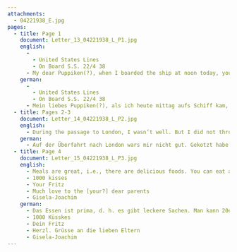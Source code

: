 ```yaml
---
attachments:
  - 04221938_E.jpg
pages:
  - title: Page 1
    document: Letter_13_04221938_L_P1.jpg
    english:
      - 
        - United States Lines
        - On Board S.S. 22/4 38
      - My dear Puppiken(?), when I boarded the ship at noon today, your letter was waiting at my seat. You can imagine that I was very happy, also about your safe arrival there. Too bad you had to stand until [your arrival in] Goslar. I thought you had made it [got a seat on the train?] when you got to Hildesheim. You can find comfort with me. I had to stand just as long [as you]. [The train] was empty after we passed the border. – So you have made some conquests! That seems a bit early. We, the wild ones(?) are better people. My trip was uneventful. In Amsterdam, Cossen(?) accompanied me to the train
    german:
      - 
        - United States Lines
        - On Board S.S. 22/4 38
      - Mein liebes Puppiken(?), als ich heute mittag aufs Schiff kam, lag Dein Brief auf meinem Platz. Du kannst dir denken, dass ich mich sehr gefreut habe, auch, dass Du gut dort gelandet bist. Schade, dass Du bis Goslar stehen musstest. Ich dachte, Du hättest es in Hildesheim geschafft gehabt. Kannst dich mit mir trösten. Ich mußte ebensolange stehen. Von der Grenze an wars dann leer. – Also Eroberungen hast Du gemacht! Das fängt ja frühzeitig an. Da sind wir Wilden bessere Menschen. Meine Reise ging glatt vonstatten. In Amsterdam hat mich Cossen(?) abends zur Bahn gebracht
  - title: Pages 2-3
    document: Letter_14_04221938_L_P2.jpg
    english:
      - During the passage to London, I wasn’t well. But I did not throw up. It was very calm on the water. I visited the aunt. London is a huge city. I saw a little [of it]. Of course it wasn’t much. As you know, I expected Uncle L. at Aunt Clara’s. He was actually there. I left London at 10 this morning, arriving at Southampton at 11:45. The train runs all the way to the ship. It’s all very easy. At exactly 1, we left. Now, the first day will soon be over. When the letter is finished, I will go to bed, because I did not sleep well the last two nights. The letters from the office [or store?] were all there as well. Please thank everyone. I will write to them later. It is too much for me right now. J(?) even sent a telegram to Hamburg. There was also a letter from him. The weather is decent, but no sun. I rented a deck chair with a wool blanket. I spent the afternoon on the chair in the open air. The ocean is completely calm. I hope it will stay that way. The water told me that they had a major storm on their way to Germany. The cabin is much smaller than it appears on the photo. And it’s hot in here. The nights are not going to be comfortable. During the day, you can spend time elsewhere.
    german:
      - Auf der Überfahrt nach London wars mir nicht gut. Gekotzt habe ich indessen nicht. Es war sehr ruhig auf dem Wasser. Die Tante habe ich besucht. London ist eine gewaltige Stadt. Ich habe ein bißchen gesehen. Viel konnte es natürlich nicht sein. Du weißt doch dass ich Onkel L. bei Tante Clara erwartet habe. Er war tatsächlich da. Ich bin heute morgen 10 Uhr von London gefahren, war 3/4 12 in Southampton. Der Zug geht bis ans Schiff. Alles sehr einfach. Punkt 1 gings los. Jetzt ist der erste Tag bald herum. Wenn der Brief fertig ist, gehe ich schlafen. Ich habe nämlich in den beiden letzten Nächten nicht gut gepennt. Die Briefe aus dem Geschäft waren auch alle da. Sage allen schönen Dank. Ich schreibe ihnen später. Jetzt ist mir das zuviel. J(?) hat sogar ein Telegramm nach Hbg. gesandt. Ein Brief von ihm war auch da. Das Wetter ist ganz schön, allerdings keine Sonne. Ich habe mir einen Liegestuhl mit Wolldecke gemietet. Heute Nachm. im Freien gelegen. Die See ist ganz glatt. Hoffentlich bleibt es so. Der Kellner erzählte mir, dass sie auf der Fahrt nach Deutschland schweren Sturm gehabt hätten. Die Kabine ist viel kleiner als auf der Fotografie scheint. Auch ist es heiß drin. Die Nächte werden nicht angenehm sein. Die Tage kann man sich woanders aufhalten.
  - title: Page 4
    document: Letter_15_04221938_L_P3.jpg
    english:
      - Meals are great, i.e., there are delicious foods. You can eat about 20 different kinds(?) of foods, and as much as you want. I will now close, Puppiken, because it is so hard to write here. My handwriting is so jagged because I am sitting above the machine. The desks are always occupied. Everyone wants to write from Europe one last time. Of course, I want to tell you everything about this journey that might interest you. Just ask me. Good night, my dear Puppiken, much love. 
      - 1000 kisses
      - Your Fritz
      - Much love to the [your?] dear parents
      - Gisela-Joachim
    german:
      - Das Essen ist prima, d. h. es gibt leckere Sachen. Man kann 20erlei(?) essen, soviel man will. Jetzt will ich schließen, Puppiken, weil man hier so schlecht schreiben kann. Meine Schrift ist so zittrig, weil ich gerade über der Maschine sitze. Die Schreibtische sind so belagert. Alle wollen noch einmal aus Europa schreiben. Ich möchte Dir natürlich alles von dieser Reise schreiben, was Dich interessiert. Frage mich mal. Gute Nacht mein l. Puppiken, viele herzl. Grüße. 
      - 1000 Küsskes
      - Dein Fritz
      - Herzl. Grüsse an die lieben Eltern
      - Gisela-Joachim
---
```

  